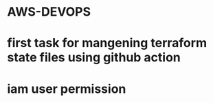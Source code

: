 # AWS-DEVOPS
# first task for mangening terraform state files using github action
# iam user permission